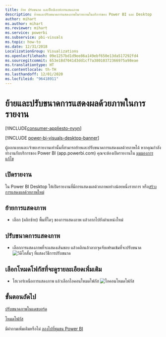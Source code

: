 ```yaml
---
title: ย้าย ปรับขนาด และป็อปเอาท์การแสดงภาพ
description: ย้ายและปรับขนาดการแสดงภาพในรายงานในบริการของ Power BI และ Desktop
author: mihart
ms.author: mihart
ms.reviewer: mihart
ms.service: powerbi
ms.subservice: pbi-visuals
ms.topic: how-to
ms.date: 12/31/2018
LocalizationGroup: Visualizations
ms.openlocfilehash: 09e1257bd1d9ee86a149ebf650e13da517292fd4
ms.sourcegitcommit: 653e18d7041d3dd1cf7a38010372366975a98eae
ms.translationtype: HT
ms.contentlocale: th-TH
ms.lasthandoff: 12/01/2020
ms.locfileid: "96418911"
---
```

# <a name="move-and-resize-a-visualization-in-a-report"></a>ย้ายและปรับขนาดการแสดงผลด้วยภาพในการรายงาน

[!INCLUDE[consumer-appliesto-nyyn](../includes/consumer-appliesto-nyyn.md)]    

[!INCLUDE [power-bi-visuals-desktop-banner](../includes/power-bi-visuals-desktop-banner.md)]

ผู้ออกแบบและเจ้าของรายงานเท่านั้นที่สามารถย้ายและปรับขนาดการแสดงผลด้วยภาพได้ หากคุณกำลังทำงานกับบริการของ Power BI (app.powerbi.com) คุณจะต้องเปิดรายงานใน [มุมมองการแก้ไข](../create-reports/service-interact-with-a-report-in-editing-view.md) 

## <a name="open-the-report"></a>เปิดรายงาน
ใน Power BI Desktop ให้เปิดรายงานที่มีการแสดงผลด้วยภาพอย่างน้อยหนึ่งรายการ หรือ[สร้างการแสดงผลด้วยภาพใหม่](power-bi-report-add-visualizations-i.md) 

## <a name="move-the-visualization"></a>ย้ายการแสดงภาพ
* เลือก (คลิกซ้าย) พื้นที่ใดๆ ของการแสดงภาพ แล้วลากไปยังตำแหน่งใหม่

## <a name="resize-the-visualization"></a>ปรับขนาดการแสดงภาพ
* เลือกการแสดงภาพที่จะแสดงเส้นขอบ แล้วคลิกแล้วลากจุดจับเฟรมเข้มที่จะปรับขนาด  
  ![วิดีโอสั้นๆ ที่แสดงวิธีการปรับขนาด](media/power-bi-visualization-move-and-resize/untitled.gif)

## <a name="select-focus-mode-to-see-more-detail"></a>เลือกโหมดโฟกัสที่จะดูรายละเอียดเพิ่มเติม
* โฮเวอร์เหนือการแสดงภาพ แล้วเลือกไอคอนโหมดโฟกัส
  ![ไอคอนโหมดโฟกัส](media/power-bi-visualization-move-and-resize/pbi_popouticon.jpg)

## <a name="next-steps"></a>ขั้นตอนถัดไป
[ปรับขนาดภาพในแดชบอร์ด](../create-reports/service-dashboard-edit-tile.md)  

[โหมดโฟกัส](../consumer/end-user-focus.md)

มีคำถามเพิ่มเติมหรือไม่ [ลองไปที่ชุมชน Power BI](https://community.powerbi.com/)

